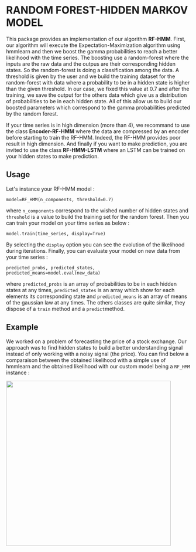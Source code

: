 # RANDOM FOREST-HIDDEN MARKOV MODEL

This package provides an implementation of our algorithm **RF-HMM**. First, our algorithm will execute the Expectation-Maximization algorithm using hmmlearn and then we boost
the gamma probabilities to reach a better likelihood with the time series. The boosting use a random-forest where the inputs are the raw data and the outpus are their corresponding hidden states. So the random-forest is doing a classification among the data. A threshold is given by the user and we build the training dataset for the random-forest with data where a probability to be in a hidden state is higher than the given threshold. In our case, we fixed this value at 0.7 and after the training, we save the output for the others data which give us a distribution of probabilities to be in each hidden state. All of this allow us to build our boosted parameters which correspond to the gamma probabilities predicted by the random forest.

If your time series is in high dimension (more than 4), we recommand to use the class **Encoder-RF-HMM**
where the data are compressed by an encoder before starting to train the RF-HMM. Indeed, the RF-HMM provides poor result in high dimension. And finally if you want to make 
prediction, you are invited to use the class **RF-HMM-LSTM** where an LSTM can be trained on your hidden states to make prediction.

## Usage

Let's instance your RF-HMM model :

~~~
model=RF_HMM(n_components, threshold=0.7)
~~~

where ``n_components`` correspond to the wished number of hidden states and ``threshold`` is a value to build the training set for the random forest. Then you can train your model
on your time series as below :

~~~
model.train(time_series, display=True)
~~~

By selecting the ``display`` option you can see the evolution of the likelihood during iterations. Finally, you can evaluate your model on new data from your time series :

~~~
predicted_probs, predicted_states, predicted_means=model.eval(new_data)
~~~

where ``predicted_probs`` is an array of probabilities to be in each hidden states at any times, ``predicted_states`` is an array which show for each elements its corresponding state and ``predicted_means`` is an array of means of the gaussian law at any times. The others classes are quite similar, they dispose of a ``train`` method and a ``predict``method.

## Example

We worked on a problem of forecasting the price of a stock exchange. Our approach was to find hidden states to build a better understanding signal instead of only working with a noisy signal (the price). You can find below a comparaison between the obtained likelihood with a simple use of hmmlearn and the obtained likelihood with our custom model being a ``RF_HMM`` instance :

<img src="image/comparaison.png" width=450 heigth=660>
